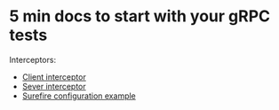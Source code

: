 # 5 min docs to start with your gRPC tests

Interceptors:
- [Client interceptor](ClientInterceptor.md)
- [Sever interceptor](ServerInterceptor.md)
- [Surefire configuration example](SurefireCofnigExample.md)
